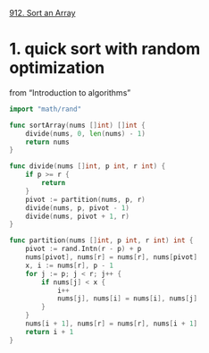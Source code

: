 [912. Sort an Array](https://leetcode.com/problems/sort-an-array/description/)

# 1. quick sort with random optimization

from “Introduction to algorithms”

```go
import "math/rand"

func sortArray(nums []int) []int {
    divide(nums, 0, len(nums) - 1)
    return nums
}

func divide(nums []int, p int, r int) {
    if p >= r {
        return
    }
    pivot := partition(nums, p, r)
    divide(nums, p, pivot - 1)
    divide(nums, pivot + 1, r)
}

func partition(nums []int, p int, r int) int {
    pivot := rand.Intn(r - p) + p
    nums[pivot], nums[r] = nums[r], nums[pivot]
    x, i := nums[r], p - 1
    for j := p; j < r; j++ {
        if nums[j] < x {
            i++
            nums[j], nums[i] = nums[i], nums[j]
        }
    }
    nums[i + 1], nums[r] = nums[r], nums[i + 1]
    return i + 1
}
```